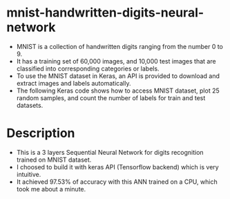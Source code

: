 # mnist-handwritten-digits-neural-network
* MNIST is a collection of handwritten digits ranging from the number 0 to 9.
* It has a training set of 60,000 images, and 10,000 test images that are classified into corresponding categories or labels.
* To use the MNIST dataset in Keras, an API is provided to download and extract images and labels automatically.
* The following Keras code shows how to access MNIST dataset, plot 25 random samples, and count the number of labels for train and test datasets.
# Description
* This is a 3 layers Sequential Neural Network for digits recognition trained on MNIST dataset.
* I choosed to build it with keras API (Tensorflow backend) which is very intuitive.
* It achieved 97.53% of accuracy with this ANN trained on a CPU, which took me about a minute.

